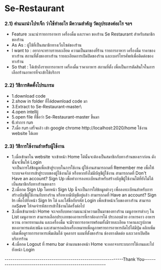 # Se-Restaurant

### 2.1) คำแนะนำโปรเจ็ก ว่าใช้ทำอะไร มีความสำคัญ วัตถุประสงค์อะไร ฯลฯ
* Feature	  :แนะนำรายการอาหาร เครื่องดื่ม และราคา ของร้าน Se Restaurant สำหรับสมาชิกของร้าน
* As As     : ผู้ใช้ที่เป็นสมาชิกทางเว็บไซต์ของร้าน 
* I want to : อยากจะทราบรายละเอียด ความเป็นมาของที่ร้าน รายการอาหาร เครื่องดื่ม ราคาของทางร้าน สถานที่ตั้งของทางร้าน รายละเอียดการเปิดปิดของร้าน และเบอร์โทรศัพท์เพื่อติดต่อของทางร้าน  
* So that   : ได้เข้าถึงรายการอาหาร เครื่องดื่ม ราคาอาหาร สถานที่ตั้ง เพื่อเป็นการตัดสินใจในการเลือกร้านอาหารที่จะเข้าใช้บริการ 

### 2.2) วิธีการติดตั้งโปรแกรม
* 1.download code  
* 2.show in folder ที่ได้download code มา
* 3.Extract to Se-Restaurant-master\
* 4.open intellij 
* 5.open file ที่ชื่อว่า Se-Restaurant-master ขึ้นมา
* 6.ทำการ run
* 7.เมื่อ run เสร็จแล้ว เข้า google chrome http://localhost:2020/home ใช้งาน website ได้เลย

### 2.3) วิธีการใช้งานสำหรับผู้ใช้งาน
* 1.เมื่อเข้ามาใน website จะเข้าหน้า Home ได้นั้นจะต้องเป็นสมาชิกกับทางร้านของเราก่อน ดังนั้นจะขึ้นให้ Login  
	  จะเป็นการใส่ข้อมูลเพื่อเข้าสู่ระบบในการใช้งาน ผู้ใช้งานสามารถกดที่ Remember me เพื่อให้ระบบจดจำการเข้าสู่ระบบของผู้ใช้งานได้ 
	  หรือหากยังไม่มีบัญชีผู้ใช้งาน สามารถกดที่ Don't Have an account? Sign Up  เพื่อทำการลงทะเบียนสำหรับสร้างบัญชีผู้ใช้งานได้ที่ยังไม่ได้เบ็นสมาชิกกับทางร้านของเรา
* 2.เมื่อกด Sign Up โดยหน้า Sign Up นี้จะเป็นการใส่ข้อมูลต่างๆ เพื่อลงทะเบียนสำหรับการสร้างบัญชีผู้ใช้งานกับทางร้าน
	  หรือหากมีบัญชีอยู่แล้ว สามารถกดที่ Have an account? Sign In เพื่อไปยังหน้า Sign In ได้ และใส่ชื่อกับรหัส Login เพื่อเข้าหน้าเว็บของทางร้าน สามารถกดSave 
	  ให้จดจำรหัสการเข้าใช้งานได้ครั้งต่อไป
* 3.เมื่อเข้ามาหน้า Home จะเจอกับบทความแนะนำความเป็นมาของทางร้าน เมนูอาหารต่างๆ ใน List เมนูอาหาร สามารถเลือกประเภทของอาหารที่เราต้องการได้ ประกอบด้วย อาหารคาว 
	   อาหารหวาน อาหารทานเล่น และเครื่องดื่ม จะมีรายการอาหารพร้อมทั้งมีรายละเอียด ราคาและรูปภาพของอาหารแต่ละชนิด และสามารถคลิกเครื่องหมายเพื่อดูภาพรายการอาหารถัดไปได้มีปุ่ม
	   คลิกเพิ่มเติมเพื่อดูรายการอาหารเพิ่มเติมได้ บุคลากร แผนที่ตั้งของร้าน ช่องทางติดต่อ และเวลาเปิดปิดบริการร้าน
* 4.เมื่อกด Logout ที่ menu bar ด้านบนของหน้า Home จะออกจากระบบการใช้งานและไปยังหน้า Login  


-------------------------------------------------------------Thank You----------------------------------------------------------




